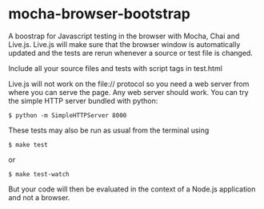mocha-browser-bootstrap
=======================

A boostrap for Javascript testing in the browser with Mocha, Chai and Live.js.
Live.js will make sure that the browser window is automatically updated and the tests are rerun whenever a source or test file is changed.

Include all your source files and tests with script tags in test.html

Live.js will not work on the file:// protocol so you need a web server from where you can serve the page. Any web server should work. You can try the simple HTTP server bundled with python:

    $ python -m SimpleHTTPServer 8000

These tests may also be run as usual from the terminal using

    $ make test 

or

    $ make test-watch

But your code will then be evaluated in the context of a Node.js application and not a browser.